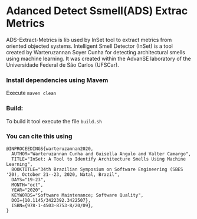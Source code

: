 # Adanced Detect Ssmell(ADS) Extrac Metrics

ADS-Extract-Metrics is lib used by InSet tool to extract metrics from oriented objected systems. 
Intelligent Smell Detector (InSet) is a tool created by Warteruzannan Soyer Cunha for detecting architectural smells using machine learning. It was created within the AdvanSE laboratory of the Universidade Federal de São Carlos (UFSCar).

### Install dependencies using Mavem
Execute `maven clean`


### Build:
To build it tool execute the file `build.sh`


### You can cite this using 

```
@INPROCEEDINGS{warteruzannan2020,
  AUTHOR="Warteruzannan Cunha and Guisella Angulo and Valter Camargo",
  TITLE="InSet: A Tool to Identify Architecture Smells Using Machine Learning",
  BOOKTITLE="34th Brazilian Symposium on Software Engineering (SBES '20), October 21--23, 2020, Natal, Brazil",
  DAYS="19-23",
  MONTH="oct",
  YEAR="2020",
  KEYWORDS="Software Maintenance; Software Quality",
  DOI={10.1145/3422392.3422507},
  ISBN={978-1-4503-8753-8/20/09},
}
```
